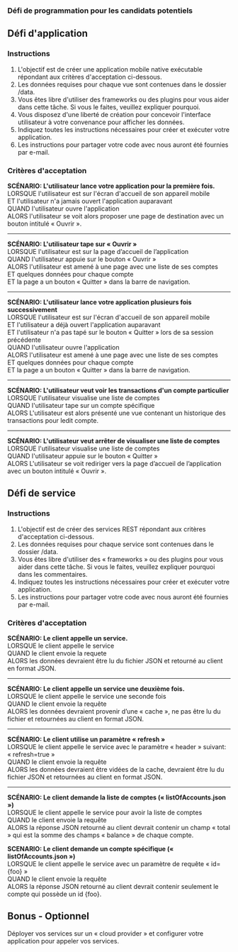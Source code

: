 ### Défi de programmation pour les candidats potentiels
## Défi d'application
### Instructions
1. L'objectif est de créer une application mobile native exécutable répondant aux critères d'acceptation ci-dessous.
2. Les données requises pour chaque vue sont contenues dans le dossier /data.
3. Vous êtes libre d'utiliser des frameworks ou des plugins pour vous aider dans cette tâche. Si vous le faites, veuillez expliquer pourquoi.
4. Vous disposez d'une liberté de création pour concevoir l'interface utilisateur à votre convenance pour afficher les données.
5. Indiquez toutes les instructions nécessaires pour créer et exécuter votre application.
6. Les instructions pour partager votre code avec nous auront été fournies par e-mail.

### Critères d'acceptation
**SCÉNARIO: L'utilisateur lance votre application pour la première fois.**   
LORSQUE l'utilisateur est sur l'écran d'accueil de son appareil mobile   
ET l'utilisateur n'a jamais ouvert l'application auparavant   
QUAND l'utilisateur ouvre l'application   
ALORS l'utilisateur se voit alors proposer une page de destination avec un bouton intitulé « Ouvrir ».
___

**SCÉNARIO: L'utilisateur tape sur « Ouvrir »**       
LORSQUE l'utilisateur est sur la page d’accueil de l’application   
QUAND l'utilisateur appuie sur le bouton « Ouvrir »    
ALORS l'utilisateur est amené à une page avec une liste de ses comptes   
ET quelques données pour chaque compte   
ET la page a un bouton « Quitter » dans la barre de navigation.
___

**SCÉNARIO: L'utilisateur lance votre application plusieurs fois successivement**       
LORSQUE l'utilisateur est sur l'écran d'accueil de son appareil mobile      
ET l'utilisateur a déjà ouvert l'application auparavant     
ET l'utilisateur n'a pas tapé sur le bouton « Quitter » lors de sa session précédente     
QUAND l'utilisateur ouvre l'application     
ALORS l'utilisateur est amené à une page avec une liste de ses comptes  
ET quelques données pour chaque compte  
ET la page a un bouton « Quitter » dans la barre de navigation.   
___

**SCÉNARIO: L'utilisateur veut voir les transactions d'un compte particulier**  
LORSQUE l'utilisateur visualise une liste de comptes    
QUAND l'utilisateur tape sur un compte spécifique   
ALORS L'utilisateur est alors présenté une vue contenant un historique des transactions pour ledit compte.
___

**SCÉNARIO: L'utilisateur veut arrêter de visualiser une liste de comptes**     
LORSQUE l'utilisateur visualise une liste de comptes    
QUAND l'utilisateur appuie sur le bouton « Quitter »  
ALORS L'utilisateur se voit rediriger vers la page d’accueil de l’application avec un bouton intitulé « Ouvrir ». 

## Défi de service
### Instructions
1. L'objectif est de créer des services REST répondant aux critères d'acceptation ci-dessous.
1. Les données requises pour chaque service sont contenues dans le dossier /data.
1. Vous êtes libre d'utiliser des « frameworks » ou des plugins pour vous aider dans cette tâche. Si vous le faites, veuillez expliquer pourquoi dans les commentaires.
1. Indiquez toutes les instructions nécessaires pour créer et exécuter votre application.
1. Les instructions pour partager votre code avec nous auront été fournies par e-mail.

### Critères d'acceptation
**SCÉNARIO: Le client appelle un service.**   
LORSQUE le client appelle le service   
QUAND le client envoie la requete   
ALORS les données devraient être lu du fichier JSON et retourné au client en format JSON.
___

**SCÉNARIO: Le client appelle un service une deuxième fois.**   
LORSQUE le client appelle le service une seconde fois   
QUAND le client envoie la requête   
ALORS les données devraient provenir d’une « cache », ne pas être lu du fichier et retournées au client en format JSON.
___

**SCÉNARIO: Le client utilise un paramètre « refresh »**   
LORSQUE le client appelle le service avec le paramètre « header »  suivant: « refresh=true »   
QUAND le client envoie la requête   
ALORS les données devraient être vidées de la cache, devraient être lu du fichier JSON et retournées au client en format JSON.
___

**SCÉNARIO: Le client demande la liste de comptes (« listOfAccounts.json »)**   
LORSQUE le client appelle le service pour avoir la liste de comptes   
QUAND le client envoie la requête    
ALORS la réponse JSON retourné au client devrait contenir un champ « total » qui est la somme des champs « balance » de chaque compte. 
 
**SCENARIO: Le client demande un compte spécifique (« listOfAccounts.json »)**   
LORSQUE le client appelle le service avec un paramètre de requête « id={foo} »   
QUAND le client envoie la requête  
ALORS la réponse JSON retourné au client devrait contenir seulement le compte qui possède un id {foo}.
 
 ## Bonus - Optionnel
 Déployer vos services sur un « cloud provider » et configurer votre application pour appeler vos services.
